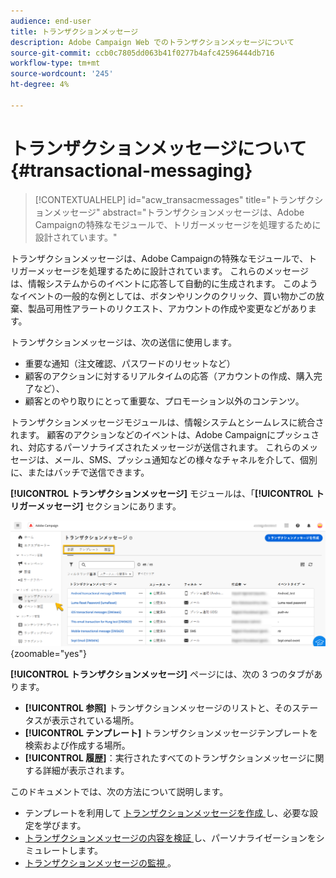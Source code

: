 ```yaml
---
audience: end-user
title: トランザクションメッセージ
description: Adobe Campaign Web でのトランザクションメッセージについて
source-git-commit: ccb0c7805dd063b41f0277b4afc42596444db716
workflow-type: tm+mt
source-wordcount: '245'
ht-degree: 4%

---
```


# トランザクションメッセージについて {#transactional-messaging}

>[!CONTEXTUALHELP]
>id="acw_transacmessages"
>title="トランザクションメッセージ"
>abstract="トランザクションメッセージは、Adobe Campaignの特殊なモジュールで、トリガーメッセージを処理するために設計されています。"

<!-- >>[!CONTEXTUALHELP]
>id="acw_transacmessages_exclusionlogs"
>title="Transactional messaging exclusion logs"
>abstract="Transactional messaging exclusion logs" -->


トランザクションメッセージは、Adobe Campaignの特殊なモジュールで、トリガーメッセージを処理するために設計されています。 これらのメッセージは、情報システムからのイベントに応答して自動的に生成されます。 このようなイベントの一般的な例としては、ボタンやリンクのクリック、買い物かごの放棄、製品可用性アラートのリクエスト、アカウントの作成や変更などがあります。

トランザクションメッセージは、次の送信に使用します。

* 重要な通知（注文確認、パスワードのリセットなど）
* 顧客のアクションに対するリアルタイムの応答（アカウントの作成、購入完了など）、
* 顧客とのやり取りにとって重要な、プロモーション以外のコンテンツ。

トランザクションメッセージモジュールは、情報システムとシームレスに統合されます。 顧客のアクションなどのイベントは、Adobe Campaignにプッシュされ、対応するパーソナライズされたメッセージが送信されます。 これらのメッセージは、メール、SMS、プッシュ通知などの様々なチャネルを介して、個別に、またはバッチで送信できます。

**[!UICONTROL トランザクションメッセージ]** モジュールは、「**[!UICONTROL トリガーメッセージ]** セクションにあります。

![](assets/transactional.png){zoomable="yes"}

**[!UICONTROL トランザクションメッセージ]** ページには、次の 3 つのタブがあります。

* **[!UICONTROL 参照]** トランザクションメッセージのリストと、そのステータスが表示されている場所。
* **[!UICONTROL テンプレート]** トランザクションメッセージテンプレートを検索および作成する場所。
* **[!UICONTROL 履歴]**：実行されたすべてのトランザクションメッセージに関する詳細が表示されます。

このドキュメントでは、次の方法について説明します。

* テンプレートを利用して [ トランザクションメッセージを作成 ](create-transactional.md) し、必要な設定を学びます。
* [ トランザクションメッセージの内容を検証 ](validate-transactional.md) し、パーソナライゼーションをシミュレートします。
* [ トランザクションメッセージの監視 ](monitor-transactional.md)。
